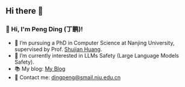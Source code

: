 ## Hi there 👋

<!--
**Deep1994/Deep1994** is a ✨ _special_ ✨ repository because its `README.md` (this file) appears on your GitHub profile.

Here are some ideas to get you started:

- 🔭 I’m currently working on ...
- 🌱 I’m currently learning ...
- 👯 I’m looking to collaborate on ...
- 🤔 I’m looking for help with ...
- 💬 Ask me about ...
- 📫 How to reach me: ...
- 😄 Pronouns: ...
- ⚡ Fun fact: ...
-->

### 👋 Hi, I'm Peng Ding (丁鹏)!

- 🏫 I’m pursuing a PhD in Computer Science at Nanjing University, supervised by Prof. [Shujian Huang](http://nlp.nju.edu.cn/huangsj/).  
- 🔬 I’m currently interested in LLMs Safety (Large Language Models Safety).  
- 📚 My blog: [My Blog](https://)  <!-- 可替换为中文博客名+链接 -->  
- 🤝 Contact me: dingpeng@smail.nju.edu.cn  

<!--
### 📊 GitHub 统计
![GitHub Stats](https://github-readme-stats.vercel.app/api?username=Deep1994&show_icons=true&theme=radical)
-->
